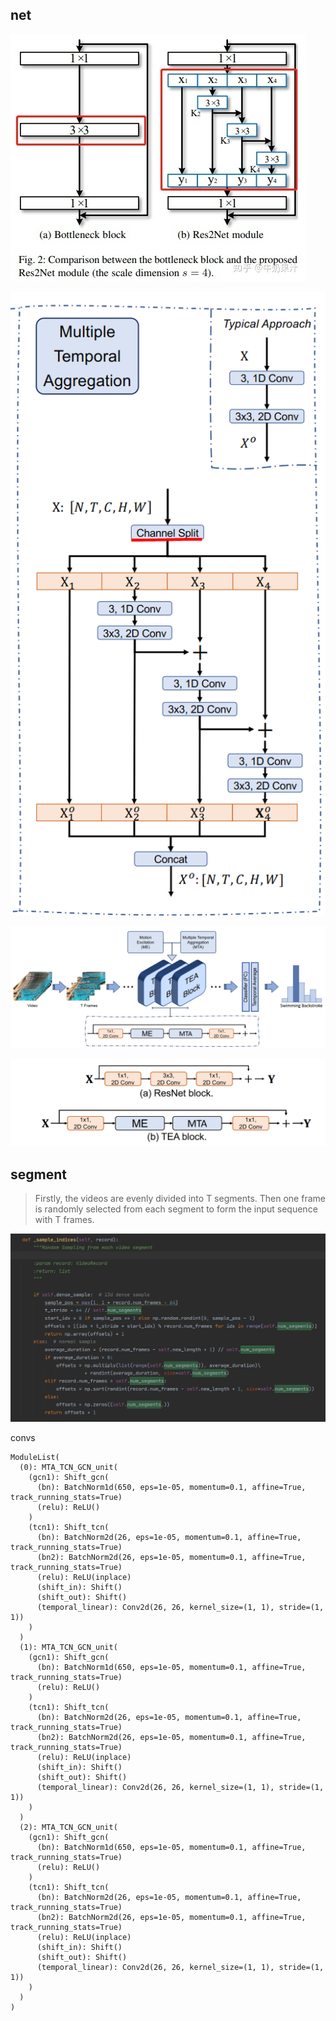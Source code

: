 ## net



![image-20211112171827599](img/TEA_CVPR2020/image-20211112171827599.png)








![image-20211112171742532](img/TEA_CVPR2020/image-20211112171742532.png)





![image-20211112222949354](img/TEA_CVPR2020/image-20211112222949354.png)





![image-20211113162325278](img/TEA_CVPR2020/image-20211113162325278.png)







## segment



> Firstly, the videos are evenly
> divided into T segments. Then one frame is randomly
> selected from each segment to form the input sequence
> with T frames. 


![image-20211026152755678](img/TEA_CVPR2020/image-20211026152755678.png)







convs
```
ModuleList(
  (0): MTA_TCN_GCN_unit(
    (gcn1): Shift_gcn(
      (bn): BatchNorm1d(650, eps=1e-05, momentum=0.1, affine=True, track_running_stats=True)
      (relu): ReLU()
    )
    (tcn1): Shift_tcn(
      (bn): BatchNorm2d(26, eps=1e-05, momentum=0.1, affine=True, track_running_stats=True)
      (bn2): BatchNorm2d(26, eps=1e-05, momentum=0.1, affine=True, track_running_stats=True)
      (relu): ReLU(inplace)
      (shift_in): Shift()
      (shift_out): Shift()
      (temporal_linear): Conv2d(26, 26, kernel_size=(1, 1), stride=(1, 1))
    )
  )
  (1): MTA_TCN_GCN_unit(
    (gcn1): Shift_gcn(
      (bn): BatchNorm1d(650, eps=1e-05, momentum=0.1, affine=True, track_running_stats=True)
      (relu): ReLU()
    )
    (tcn1): Shift_tcn(
      (bn): BatchNorm2d(26, eps=1e-05, momentum=0.1, affine=True, track_running_stats=True)
      (bn2): BatchNorm2d(26, eps=1e-05, momentum=0.1, affine=True, track_running_stats=True)
      (relu): ReLU(inplace)
      (shift_in): Shift()
      (shift_out): Shift()
      (temporal_linear): Conv2d(26, 26, kernel_size=(1, 1), stride=(1, 1))
    )
  )
  (2): MTA_TCN_GCN_unit(
    (gcn1): Shift_gcn(
      (bn): BatchNorm1d(650, eps=1e-05, momentum=0.1, affine=True, track_running_stats=True)
      (relu): ReLU()
    )
    (tcn1): Shift_tcn(
      (bn): BatchNorm2d(26, eps=1e-05, momentum=0.1, affine=True, track_running_stats=True)
      (bn2): BatchNorm2d(26, eps=1e-05, momentum=0.1, affine=True, track_running_stats=True)
      (relu): ReLU(inplace)
      (shift_in): Shift()
      (shift_out): Shift()
      (temporal_linear): Conv2d(26, 26, kernel_size=(1, 1), stride=(1, 1))
    )
  )
)
```